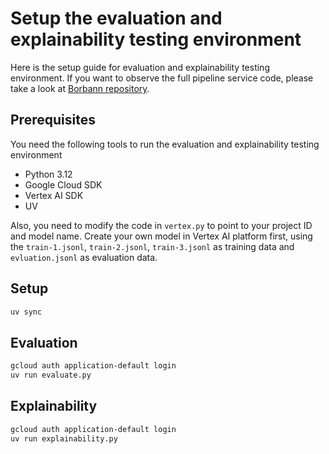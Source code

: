 # Setup the evaluation and explainability testing environment

Here is the setup guide for evaluation and explainability testing environment. If you want to observe the full pipeline service code, please take a look at [Borbann repository](https://github.com/Sosokker/borbann/tree/main/pipeline).

## Prerequisites

You need the following tools to run the evaluation and explainability testing environment

- Python 3.12
- Google Cloud SDK
- Vertex AI SDK
- UV

Also, you need to modify the code in `vertex.py` to point to your project ID and model name. Create your own model in Vertex AI platform first, using the `train-1.jsonl`, `train-2.jsonl`, `train-3.jsonl` as training data and `evluation.jsonl` as evaluation data.

## Setup

```bash
uv sync
```

## Evaluation

```bash
gcloud auth application-default login
uv run evaluate.py
```

## Explainability

```bash
gcloud auth application-default login
uv run explainability.py
```
